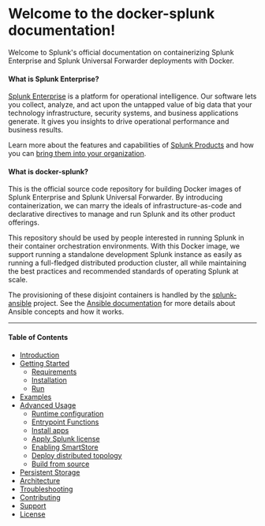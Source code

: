 # Welcome to the docker-splunk documentation!

Welcome to Splunk's official documentation on containerizing Splunk Enterprise and Splunk Universal Forwarder deployments with Docker.

#### What is Splunk Enterprise?
[Splunk Enterprise](https://www.splunk.com/en_us/software/splunk-enterprise.html) is a platform for operational intelligence. Our software lets you collect, analyze, and act upon the untapped value of big data that your technology infrastructure, security systems, and business applications generate. It gives you insights to drive operational performance and business results.

Learn more about the features and capabilities of [Splunk Products](https://www.splunk.com/en_us/software.html) and how you can [bring them into your organization](https://www.splunk.com/en_us/enterprise-data-platform.html).

#### What is docker-splunk?
This is the official source code repository for building Docker images of Splunk Enterprise and Splunk Universal Forwarder. By introducing containerization, we can marry the ideals of infrastructure-as-code and declarative directives to manage and run Splunk and its other product offerings.

This repository should be used by people interested in running Splunk in their container orchestration environments. With this Docker image, we support running a standalone development Splunk instance as easily as running a full-fledged distributed production cluster, all while maintaining the best practices and recommended standards of operating Splunk at scale.

The provisioning of these disjoint containers is handled by the [splunk-ansible](https://github.com/splunk/splunk-ansible) project. See the [Ansible documentation](http://docs.ansible.com/) for more details about Ansible concepts and how it works.

---

#### Table of Contents

* [Introduction](INTRODUCTION.md)
* [Getting Started](SETUP.md)
    * [Requirements](SETUP.md#requirements)
    * [Installation](SETUP.md#installation)
    * [Run](SETUP.md#run)
* [Examples](EXAMPLES.md)
* [Advanced Usage](ADVANCED.md)
    * [Runtime configuration](ADVANCED.md#runtime-configuration)
    * [Entrypoint Functions](ADVANCED.md#entrypoint-functions)
    * [Install apps](ADVANCED.md#install-apps)
    * [Apply Splunk license](ADVANCED.md#apply-splunk-license)
    * [Enabling SmartStore](ADVANCED.md#enabling-smartstore)
    * [Deploy distributed topology](ADVANCED.md#deploy-distributed-topology)
    * [Build from source](ADVANCED.md#build-from-source)
* [Persistent Storage](STORAGE_OPTIONS.md)
* [Architecture](ARCHITECTURE.md)
* [Troubleshooting](TROUBLESHOOTING.md)
* [Contributing](CONTRIBUTING.md)
* [Support](SUPPORT.md)
* [License](LICENSE.md)
